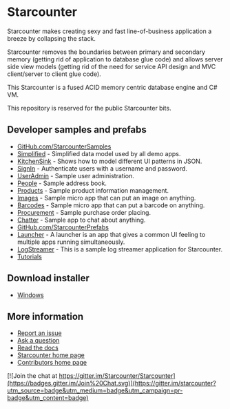 # Starcounter

Starcounter makes creating sexy and fast line-of-business application a breeze by collapsing the stack.

Starcounter removes the boundaries between primary and secondary memory (getting rid of application to database glue code) and allows server side view models (getting rid of the need for service API design and MVC client/server to client glue code).

This Starcounter is a fused ACID memory centric database engine and C# VM. 

This repository is reserved for the public Starcounter bits.

## Developer samples and prefabs

* [GitHub.com/StarcounterSamples](https://github.com/StarcounterSamples)
 * [Simplified](https://github.com/StarcounterSamples/Simplified) - Simplified data model used by all demo apps.
 * [KitchenSink](https://github.com/StarcounterSamples/KitchenSink) - Shows how to model different UI patterns in JSON.
 * [SignIn](https://github.com/StarcounterSamples/SignIn) - Authenticate users with a username and password.
 * [UserAdmin](https://github.com/StarcounterSamples/UserAdmin) - Sample user administration.
 * [People](https://github.com/StarcounterSamples/People) - Sample address book.
 * [Products](https://github.com/StarcounterSamples/Products) - Sample product information management.
 * [Images](https://github.com/StarcounterSamples/Images) - Sample micro app that can put an image on anything.
 * [Barcodes](https://github.com/StarcounterSamples/Barcodes) - Sample micro app that can put a barcode on anything.
 * [Procurement](https://github.com/StarcounterSamples/Procurement) - Sample purchase order placing.
 * [Chatter](https://github.com/StarcounterSamples/Chatter) - Sample app to chat about anything.
* [GitHub.com/StarcounterPrefabs](https://github.com/StarcounterPrefabs)
 * [Launcher](https://github.com/StarcounterPrefabs/Launcher) - A launcher is an app that gives a common UI feeling to multiple apps running simultaneously.
 * [LogStreamer](https://github.com/StarcounterPrefabs/LogStreamer) - This is a sample log streamer application for Starcounter.
* [Tutorials](http://starcounter.io/tutorials/)

## Download installer
* [Windows](http://starcounter.io/download/)

## More information

* [Report an issue](https://github.com/Starcounter/Starcounter/issues/new)
* [Ask a question](https://github.com/Starcounter/Starcounter/issues/new)
* [Read the docs](http://starcounter.io/docs/) 
* [Starcounter home page](http://www.starcounter.com) 
* [Contributors home page](http://starcounter.github.com) 

[![Join the chat at https://gitter.im/Starcounter/Starcounter](https://badges.gitter.im/Join%20Chat.svg)](https://gitter.im/starcounter?utm_source=badge&utm_medium=badge&utm_campaign=pr-badge&utm_content=badge)

